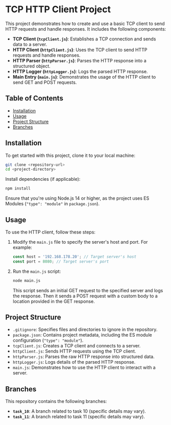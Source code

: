 # TCP HTTP Client Project

This project demonstrates how to create and use a basic TCP client to send HTTP requests and handle responses. It includes the following components:

- **TCP Client (`tcpClient.js`)**: Establishes a TCP connection and sends data to a server.
- **HTTP Client (`httpClient.js`)**: Uses the TCP client to send HTTP requests and handle responses.
- **HTTP Parser (`httpParser.js`)**: Parses the HTTP response into a structured object.
- **HTTP Logger (`httpLogger.js`)**: Logs the parsed HTTP response.
- **Main Entry (`main.js`)**: Demonstrates the usage of the HTTP client to send GET and POST requests.

## Table of Contents

- [Installation](#installation)
- [Usage](#usage)
- [Project Structure](#project-structure)
- [Branches](#branches)

## Installation

To get started with this project, clone it to your local machine:

```bash
git clone <repository-url>
cd <project-directory>
```

Install dependencies (if applicable):

```bash
npm install
```

Ensure that you're using Node.js 14 or higher, as the project uses ES Modules (`"type": "module"` in `package.json`).

## Usage

To use the HTTP client, follow these steps:

1. Modify the `main.js` file to specify the server's host and port. For example:
    ```js
    const host = '192.168.178.20'; // Target server's host
    const port = 8080; // Target server's port
    ```

2. Run the `main.js` script:
    ```bash
    node main.js
    ```

   This script sends an initial GET request to the specified server and logs the response. Then it sends a POST request with a custom body to a location provided in the GET response.

## Project Structure

- `.gitignore`: Specifies files and directories to ignore in the repository.
- `package.json`: Contains project metadata, including the ES module configuration (`"type": "module"`).
- `tcpClient.js`: Creates a TCP client and connects to a server.
- `httpClient.js`: Sends HTTP requests using the TCP client.
- `httpParser.js`: Parses the raw HTTP response into structured data.
- `httpLogger.js`: Logs details of the parsed HTTP response.
- `main.js`: Demonstrates how to use the HTTP client to interact with a server.

## Branches

This repository contains the following branches:

- **`task_10`**: A branch related to task 10 (specific details may vary).
- **`task_11`**: A branch related to task 11 (specific details may vary).